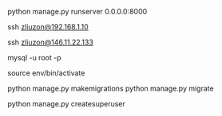 python manage.py runserver 0.0.0.0:8000

ssh zliuzon@192.168.1.10

ssh zliuzon@146.11.22.133

mysql -u root -p

source env/bin/activate

python manage.py makemigrations
python manage.py migrate

python manage.py createsuperuser